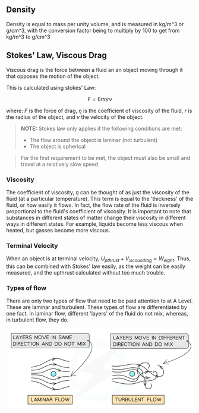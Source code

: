 ## Density
Density is equal to mass per unity volume, and is measured in kg/m^3 or g/cm^3, with the conversion factor being to multiply by 100 to get from kg/m^3 to g/cm^3

## Stokes' Law, Viscous Drag
Viscous drag is the force between a fluid an an object moving through it that opposes the motion of the object.

This is calculated using stokes' Law:

$$F = 6\pi\eta r v$$

where: $F$ is the force of drag, $\eta$ is the coefficient of viscosity of the fluid, $r$ is the radius of the object, and $v$ the velocity of the object. 

> **NOTE:** Stokes law only applies if the following conditions are met:
> - The flow around the object is laminar (not turbulent)
> - The object is spherical  

> For the first requirement to be met, the object must also be small and travel at a relatively slow speed.

### Viscosity
The coefficient of viscosity, $\eta$ can be thought of as just the viscosity of the fluid (at a particular temperature). This term is equal to the 'thickness' of the fluid, or how easily it flows. In fact, the flow rate of the fluid is inversely proportional to the fluid's coefficient of viscosity. It is important to note that substances in different states of matter change their viscosity in different ways in different states. For example, liquids become less viscous when heated, but gasses become more viscous.

### Terminal Velocity
When an object is at terminal velocity, $U_{pthrust} + V_{iscous drag} = W_{eight}$. Thus, this can be combined with Stokes' law easily, as the weight can be easily measured, and the upthrust calculated without too much trouble.

### Types of flow
There are only two types of flow that need to be paid attention to at A Level. These are laminar and turbulent. These types of flow are differentiated by one fact. In laminar flow, different 'layers' of the fluid do not mix, whereas, in turbulent flow, they do.

![Flow Types](./Images/flowTypes.png)